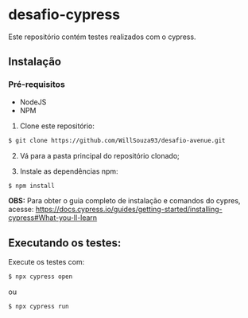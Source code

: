 # desafio-cypress

Este repositório contém testes realizados com o cypress.

## Instalação

### Pré-requisitos

- NodeJS
- NPM

1. Clone este repositório: 

```sh
$ git clone https://github.com/WillSouza93/desafio-avenue.git
```
2. Vá para a pasta principal do repositório clonado;

3. Instale as dependências npm:
```sh
$ npm install
```
**OBS:** Para obter o guia completo de instalação e comandos do cypres, acesse: https://docs.cypress.io/guides/getting-started/installing-cypress#What-you-ll-learn

## Executando os testes:

Execute os testes com:
```sh
$ npx cypress open
```
ou
```sh
$ npx cypress run
```
